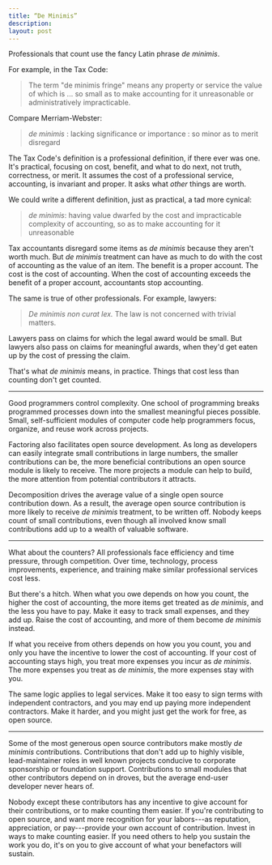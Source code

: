 ```yaml
---
title: “De Minimis”
description:
layout: post
---
```


Professionals that count use the fancy Latin phrase _de minimis_.

For example, in the Tax Code:

> The term "de minimis fringe" means any property or service the value of which is ... so small as to make accounting for it unreasonable or administratively impracticable.

Compare Merriam-Webster:

> _de minimis_ : lacking significance or importance : so minor as to merit disregard

The Tax Code's definition is a professional definition, if there ever was one.  It's practical, focusing on cost, benefit, and what to do next, not truth, correctness, or merit.  It assumes the cost of a professional service, accounting, is invariant and proper.  It asks what _other_ things are worth.

We could write a different definition, just as practical, a tad more cynical:

> _de minimis_: having value dwarfed by the cost and impracticable complexity of accounting, so as to make accounting for it unreasonable

Tax accountants disregard some items as _de minimis_ because they aren't worth much.  But _de minimis_ treatment can have as much to do with the cost of accounting as the value of an item.  The benefit is a proper account.  The cost is the cost of accounting.  When the cost of accounting exceeds the benefit of a proper account, accountants stop accounting.

The same is true of other professionals.  For example, lawyers:

> _De minimis non curat lex._  The law is not concerned with trivial matters.

Lawyers pass on claims for which the legal award would be small.  But lawyers also pass on claims for meaningful awards, when they'd get eaten up by the cost of pressing the claim.

That's what _de minimis_ means, in practice.  Things that cost less than counting don't get counted.

---

Good programmers control complexity.  One school of programming breaks programmed processes down into the smallest meaningful pieces possible.  Small, self-sufficient modules of computer code help programmers focus, organize, and reuse work across projects.

Factoring also facilitates open source development.  As long as developers can easily integrate small contributions in large numbers, the smaller contributions can be, the more beneficial contributions an open source module is likely to receive.  The more projects a module can help to build, the more attention from potential contributors it attracts.

Decomposition drives the average value of a single open source contribution down.  As a result, the average open source contribution is more likely to receive _de minimis_ treatment, to be written off.  Nobody keeps count of small contributions, even though all involved know small contributions add up to a wealth of valuable software.

---

What about the counters?  All professionals face efficiency and time pressure, through competition.  Over time, technology, process improvements, experience, and training make similar professional services cost less.

But there's a hitch.  When what you owe depends on how you count, the higher the cost of accounting, the more items get treated as _de minimis_, and the less you have to pay.  Make it easy to track small expenses, and they add up.  Raise the cost of accounting, and more of them become _de minimis_ instead.

If what you receive from others depends on how you you count, you and only you have the incentive to lower the cost of accounting.  If your cost of accounting stays high, you treat more expenses you incur as _de minimis_.  The more expenses you treat as _de minimis_, the more expenses stay with you.

The same logic applies to legal services.  Make it too easy to sign terms with independent contractors, and you may end up paying more independent contractors.  Make it harder, and you might just get the work for free, as open source.

---

Some of the most generous open source contributors make mostly _de minimis_ contributions.  Contributions that don't add up to highly visible, lead-maintainer roles in well known projects conducive to corporate sponsorship or foundation support.  Contributions to small modules that other contributors depend on in droves, but the average end-user developer never hears of.

Nobody except these contributors has any incentive to give account for their contributions, or to make counting them easier.  If you're contributing to open source, and want more recognition for your labors---as reputation, appreciation, or pay---provide your own account of contribution.  Invest in ways to make counting easier.  If you need others to help you sustain the work you do, it's on you to give account of what your benefactors will sustain.
